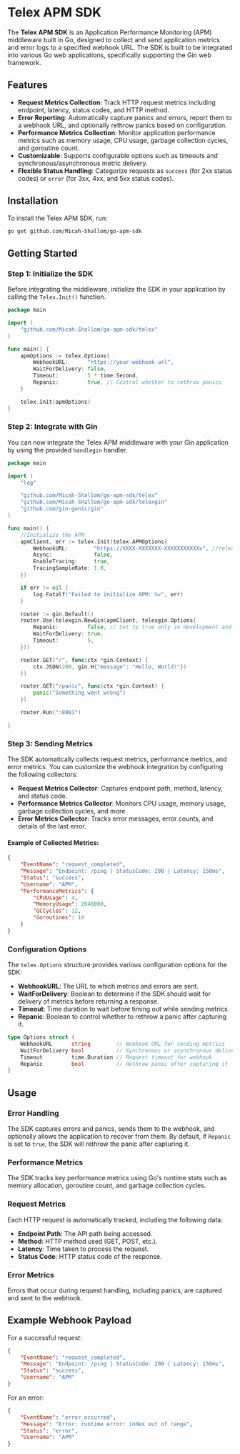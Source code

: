 # Telex APM SDK

The **Telex APM SDK** is an Application Performance Monitoring (APM) middleware built in Go, designed to collect and send application metrics and error logs to a specified webhook URL. The SDK is built to be integrated into various Go web applications, specifically supporting the Gin web framework.

## Features

- **Request Metrics Collection**: Track HTTP request metrics including endpoint, latency, status codes, and HTTP method.
- **Error Reporting**: Automatically capture panics and errors, report them to a webhook URL, and optionally rethrow panics based on configuration.
- **Performance Metrics Collection**: Monitor application performance metrics such as memory usage, CPU usage, garbage collection cycles, and goroutine count.
- **Customizable**: Supports configurable options such as timeouts and synchronous/asynchronous metric delivery.
- **Flexible Status Handling**: Categorize requests as `success` (for 2xx status codes) or `error` (for 3xx, 4xx, and 5xx status codes).

## Installation

To install the Telex APM SDK, run:

```bash
go get github.com/Micah-Shallom/go-apm-sdk
```

## Getting Started

### Step 1: Initialize the SDK

Before integrating the middleware, initialize the SDK in your application by calling the `Telex.Init()` function.

```go
package main

import (
    "github.com/Micah-Shallom/go-apm-sdk/telex"
)

func main() {
    apmOptions := telex.Options{
        WebhookURL:      "https://your-webhook-url",
        WaitForDelivery: false,
        Timeout:         5 * time.Second,
        Repanic:         true, // Control whether to rethrow panics
    }

    telex.Init(apmOptions)
}
```

### Step 2: Integrate with Gin

You can now integrate the Telex APM middleware with your Gin application by using the provided `handlegin` handler.

```go
package main

import (
	"log"

	"github.com/Micah-Shallom/go-apm-sdk/telex"
	"github.com/Micah-Shallom/go-apm-sdk/telexgin"
	"github.com/gin-gonic/gin"
)

func main() {
	//Initialize the APM
	apmClient, err := telex.Init(telex.APMOptions{
		WebhookURL:        "https://XXXX-XXXXXXX-XXXXXXXXXXXx", //telex webhook
		Async:             false,
		EnableTracing:     true,
		TracingSampleRate: 1.0,
	})

	if err != nil {
		log.Fatalf("Failed to initialize APM: %v", err)
	}

	router := gin.Default()
	router.Use(telexgin.NewGin(apmClient, telexgin.Options{
		Repanic:         false, // Set to true only in development and debugging environments
		WaitForDelivery: true,
		Timeout:         5,
	}))

	router.GET("/", func(ctx *gin.Context) {
		ctx.JSON(200, gin.H{"message": "Hello, World!"})
	})

	router.GET("/panic", func(ctx *gin.Context) {
		panic("Something went wrong")
	})

	router.Run(":8081")

}

```

### Step 3: Sending Metrics

The SDK automatically collects request metrics, performance metrics, and error metrics. You can customize the webhook integration by configuring the following collectors:

- **Request Metrics Collector**: Captures endpoint path, method, latency, and status code.
- **Performance Metrics Collector**: Monitors CPU usage, memory usage, garbage collection cycles, and more.
- **Error Metrics Collector**: Tracks error messages, error counts, and details of the last error.

#### Example of Collected Metrics:

```json
{
    "EventName": "request_completed",
    "Message": "Endpoint: /ping | StatusCode: 200 | Latency: 150ms",
    "Status": "success",
    "Username": "APM",
    "PerformanceMetrics": {
        "CPUUsage": 4,
        "MemoryUsage": 2048000,
        "GCCycles": 12,
        "Goroutines": 10
    }
}
```

### Configuration Options

The `telex.Options` structure provides various configuration options for the SDK:

- **WebhookURL**: The URL to which metrics and errors are sent.
- **WaitForDelivery**: Boolean to determine if the SDK should wait for delivery of metrics before returning a response.
- **Timeout**: Time duration to wait before timing out while sending metrics.
- **Repanic**: Boolean to control whether to rethrow a panic after capturing it.
  
```go
type Options struct {
    WebhookURL      string        // Webhook URL for sending metrics
    WaitForDelivery bool          // Synchronous or asynchronous delivery
    Timeout         time.Duration // Request timeout for webhook
    Repanic         bool          // Rethrow panic after capturing it
}
```

## Usage

### Error Handling

The SDK captures errors and panics, sends them to the webhook, and optionally allows the application to recover from them. By default, if `Repanic` is set to `true`, the SDK will rethrow the panic after capturing it.

### Performance Metrics

The SDK tracks key performance metrics using Go's runtime stats such as memory allocation, goroutine count, and garbage collection cycles.

### Request Metrics

Each HTTP request is automatically tracked, including the following data:
- **Endpoint Path**: The API path being accessed.
- **Method**: HTTP method used (GET, POST, etc.).
- **Latency**: Time taken to process the request.
- **Status Code**: HTTP status code of the response.

### Error Metrics

Errors that occur during request handling, including panics, are captured and sent to the webhook.

## Example Webhook Payload

For a successful request:

```json
{
    "EventName": "request_completed",
    "Message": "Endpoint: /ping | StatusCode: 200 | Latency: 150ms",
    "Status": "success",
    "Username": "APM"
}
```

For an error:

```json
{
    "EventName": "error_occurred",
    "Message": "Error: runtime error: index out of range",
    "Status": "error",
    "Username": "APM"
}
```

